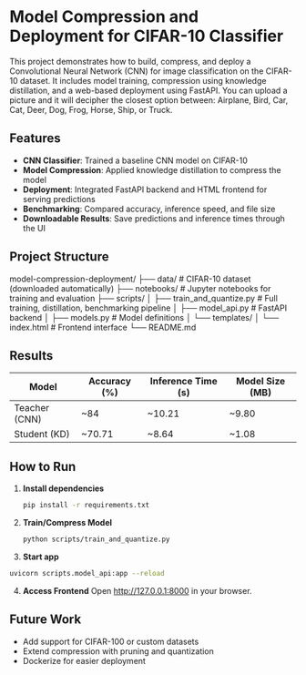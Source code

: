 # Model Compression and Deployment for CIFAR-10 Classifier

This project demonstrates how to build, compress, and deploy a Convolutional Neural Network (CNN) for image classification on the CIFAR-10 dataset. It includes model training, compression using knowledge distillation, and a web-based deployment using FastAPI. You can upload a picture and it will decipher the closest option between: Airplane, Bird, Car, Cat, Deer, Dog, Frog, Horse, Ship, or Truck.

## Features

- **CNN Classifier**: Trained a baseline CNN model on CIFAR-10
- **Model Compression**: Applied knowledge distillation to compress the model
- **Deployment**: Integrated FastAPI backend and HTML frontend for serving predictions
- **Benchmarking**: Compared accuracy, inference speed, and file size
- **Downloadable Results**: Save predictions and inference times through the UI

## Project Structure

model-compression-deployment/
├── data/ # CIFAR-10 dataset (downloaded automatically)
├── notebooks/ # Jupyter notebooks for training and evaluation
├── scripts/
│ ├── train_and_quantize.py # Full training, distillation, benchmarking pipeline
│ ├── model_api.py # FastAPI backend
│ ├── models.py # Model definitions
│ └── templates/
│ └── index.html # Frontend interface
└── README.md

## Results

| Model         | Accuracy (%) | Inference Time (s) | Model Size (MB) |
|---------------|--------------|---------------------|------------------|
| Teacher (CNN) | ~84          | ~10.21              | ~9.80            |
| Student (KD)  | ~70.71       | ~8.64               | ~1.08            |

## How to Run

1. **Install dependencies**
   ```bash
   pip install -r requirements.txt
   
2. **Train/Compress Model**
   ```bash
   python scripts/train_and_quantize.py

3. **Start app**
  ```bash
uvicorn scripts.model_api:app --reload
  ```

4. **Access Frontend**
Open http://127.0.0.1:8000 in your browser.

## Future Work
- Add support for CIFAR-100 or custom datasets
- Extend compression with pruning and quantization
- Dockerize for easier deployment
